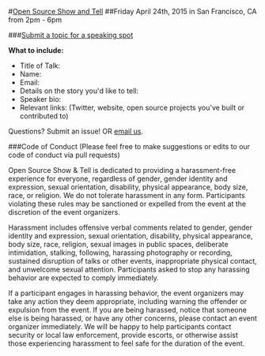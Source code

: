 #[Open Source Show and Tell](opensourceshowandtell.com)
##Friday April 24th, 2015 in San Francisco, CA from 2pm - 6pm

###[Submit a topic for a speaking spot](https://github.com/OpenSourceShowAndTell/SanFrancisco_April2015/issues/new)

**What to include:**

* Title of Talk:
* Name:
* Email:
* Details on the story you'd like to tell:
* Speaker bio: 
* Relevant links: (Twitter, website, open source projects you've built or contributed to)

Questions? Submit an issue! OR [email us](mailto:justin+opensource@keen.io). 

###Code of Conduct (Please feel free to make suggestions or edits to our code of conduct via pull requests)


Open Source Show & Tell is dedicated to providing a harassment-free experience for everyone, regardless of gender, gender identity and expression, sexual orientation, disability, physical appearance, body size, race, or religion. We do not tolerate harassment in any form. Participants violating these rules may be sanctioned or expelled from the event at the discretion of the event organizers.

Harassment includes offensive verbal comments related to gender, gender identity and expression, sexual orientation, disability, physical appearance, body size, race, religion, sexual images in public spaces, deliberate intimidation, stalking, following, harassing photography or recording, sustained disruption of talks or other events, inappropriate physical contact, and unwelcome sexual attention. Participants asked to stop any harassing behavior are expected to comply immediately.

If a participant engages in harassing behavior, the event organizers may take any action they deem appropriate, including warning the offender or expulsion from the event. If you are being harassed, notice that someone else is being harassed, or have any other concerns, please contact an event organizer immediately. We will be happy to help participants contact security or local law enforcement, provide escorts, or otherwise assist those experiencing harassment to feel safe for the duration of the event.
